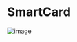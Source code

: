 # SmartCard
![image](https://user-images.githubusercontent.com/92364616/181528337-9c314cd9-c863-4135-8a2f-7ef989254978.png)
